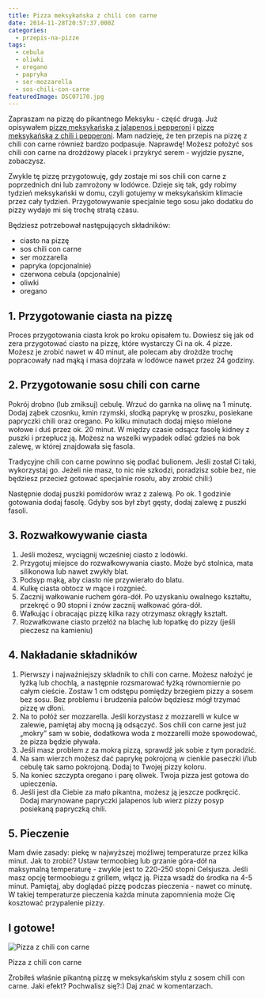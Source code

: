 ```yaml
---
title: Pizza meksykańska z chili con carne
date: 2014-11-28T20:57:37.000Z
categories: 
  - przepis-na-pizze
tags: 
  - cebula
  - oliwki
  - oregano
  - papryka
  - ser-mozzarella
  - sos-chili-con-carne
featuredImage: DSC07170.jpg
---
```


Zapraszam na pizzę do pikantnego Meksyku - część drugą. Już opisywałem <a title="Pizza meksykańska z ostrym pepperoni i jalapeños" href="/pizza-meksykanska-z-ostrym-pepperoni-jalapenos/">pizzę meksykańską z jalapenos i pepperoni</a> i <a title="Pizza Meksykańska" href="/pizza-meksykanska/">pizzę meksykańską z chili i pepperoni</a>. Mam nadzieję, że ten przepis na pizzę z chili con carne również bardzo podpasuje. Naprawdę! Możesz położyć sos chili con carne na drożdżowy placek i przykryć serem - wyjdzie pyszne, zobaczysz.

Zwykle tę pizzę przygotowuję, gdy zostaje mi sos chili con carne z poprzednich dni lub zamrożony w lodówce. Dzieje się tak, gdy robimy tydzień meksykański w domu, czyli gotujemy w meksykańskim klimacie przez cały tydzień. Przygotowywanie specjalnie tego sosu jako dodatku do pizzy wydaje mi się trochę stratą czasu.

Będziesz potrzebował następujących składników:

- ciasto na pizzę
- sos chili con carne
- ser mozzarella
- papryka (opcjonalnie)
- czerwona cebula (opcjonalnie)
- oliwki
- oregano

## 1\. Przygotowanie ciasta na pizzę

Proces przygotowania ciasta krok po kroku opisałem tu. Dowiesz się jak od zera przygotować ciasto na pizzę, które wystarczy Ci na ok. 4 pizze. Możesz je zrobić nawet w 40 minut, ale polecam aby drożdże trochę popracowały nad mąką i masa dojrzała w lodówce nawet przez 24 godziny.

## 2\. Przygotowanie sosu chili con carne

Pokrój drobno (lub zmiksuj) cebulę. Wrzuć do garnka na oliwę na 1 minutę. Dodaj ząbek czosnku, kmin rzymski, słodką paprykę w proszku, posiekane papryczki chili oraz oregano. Po kilku minutach dodaj mięso mielone wołowe i duś przez ok. 20 minut. W między czasie odsącz fasolę kidney z puszki i przepłucz ją. Możesz na wszelki wypadek odlać gdzieś na bok zalewę, w której znajdowała się fasola.

Tradycyjne chili con carne powinno się podlać bulionem. Jeśli został Ci taki, wykorzystaj go. Jeżeli nie masz, to nic nie szkodzi, poradzisz sobie bez, nie będziesz przecież gotować specjalnie rosołu, aby zrobić chili:)

Następnie dodaj puszki pomidorów wraz z zalewą. Po ok. 1 godzinie gotowania dodaj fasolę. Gdyby sos był zbyt gęsty, dodaj zalewę z puszki fasoli.

## 3\. Rozwałkowywanie ciasta

1. Jeśli możesz, wyciągnij wcześniej ciasto z lodówki.
2. Przygotuj miejsce do rozwałkowywania ciasto. Może być stolnica, mata silikonowa lub nawet zwykły blat.
3. Podsyp mąką, aby ciasto nie przywierało do blatu.
4. Kulkę ciasta obtocz w mące i rozgnieć.
5. Zacznij wałkowanie ruchem góra-dół. Po uzyskaniu owalnego kształtu, przekręć o 90 stopni i znów zacznij wałkować góra-dół.
6. Wałkując i obracając pizzę kilka razy otrzymasz okrągły kształt.
7. Rozwałkowane ciasto przełóż na blachę lub łopatkę do pizzy (jeśli pieczesz na kamieniu)

## 4\. Nakładanie składników

1. Pierwszy i najważniejszy składnik to chili con carne. Możesz nałożyć je łyżką lub chochlą, a następnie rozsmarować łyżką równomiernie po całym cieście. Zostaw 1 cm odstępu pomiędzy brzegiem pizzy a sosem bez sosu. Bez problemu i brudzenia palców będziesz mógł trzymać pizzę w dłoni.
2. Na to połóż ser mozzarella. Jeśli korzystasz z mozzarelli w kulce w zalewie, pamiętaj aby mocną ją odsączyć. Sos chili con carne jest już „mokry” sam w sobie, dodatkowa woda z mozzarelli może spowodować, że pizza będzie pływała.
3. Jeśli masz problem z za mokrą pizzą, sprawdź jak sobie z tym poradzić.
4. Na sam wierzch możesz dać paprykę pokrojoną w cienkie paseczki i/lub cebulę tak samo pokrojoną. Dodaj to Twojej pizzy koloru.
5. Na koniec szczypta oregano i parę oliwek. Twoja pizza jest gotowa do upieczenia.
6. Jeśli jest dla Ciebie za mało pikantna, możesz ją jeszcze podkręcić. Dodaj marynowane papryczki jalapenos lub wierz pizzy posyp posiekaną papryczką chili.

## 5\. Pieczenie

Mam dwie zasady: piekę w najwyższej możliwej temperaturze przez kilka minut. Jak to zrobić? Ustaw termoobieg lub grzanie góra-dół na maksymalną temperaturę - zwykle jest to 220-250 stopni Celsjusza. Jeśli masz opcję termoobiegu z grillem, włącz ją. Pizza wsadź do środka na 4-5 minut. Pamiętaj, aby doglądać pizzę podczas pieczenia - nawet co minutę. W takiej temperaturze pieczenia każda minuta zapomnienia może Cię kosztować przypalenie pizzy.

## I gotowe!

![Pizza z chili con carne](DSC07170-300x200.jpg)

Pizza z chili con carne

Zrobiłeś właśnie pikantną pizzę w meksykańskim stylu z sosem chili con carne. Jaki efekt? Pochwalisz się?:) Daj znać w komentarzach.
